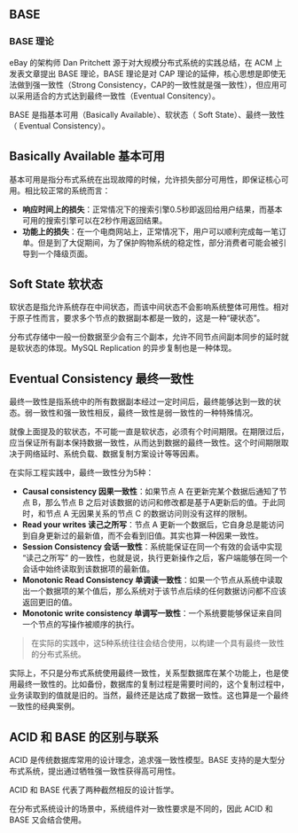 ## BASE

### BASE 理论

eBay 的架构师 Dan Pritchett 源于对大规模分布式系统的实践总结，在 ACM 上发表文章提出 BASE 理论，BASE 理论是对 CAP 理论的延伸，核心思想是即使无法做到强一致性（Strong Consistency，CAP的一致性就是强一致性），但应用可以采用适合的方式达到最终一致性（Eventual Consitency）。

BASE 是指基本可用（Basically Available）、软状态（ Soft State）、最终一致性（ Eventual Consistency）。

## Basically Available 基本可用

基本可用是指分布式系统在出现故障的时候，允许损失部分可用性，即保证核心可用。相比较正常的系统而言：

  - **响应时间上的损失**：正常情况下的搜索引擎0.5秒即返回给用户结果，而基本可用的搜索引擎可以在2秒作用返回结果。
  - **功能上的损失**：在一个电商网站上，正常情况下，用户可以顺利完成每一笔订单。但是到了大促期间，为了保护购物系统的稳定性，部分消费者可能会被引导到一个降级页面。

## Soft State 软状态

软状态是指允许系统存在中间状态，而该中间状态不会影响系统整体可用性。相对于原子性而言，要求多个节点的数据副本都是一致的，这是一种“硬状态”。

分布式存储中一般一份数据至少会有三个副本，允许不同节点间副本同步的延时就是软状态的体现。MySQL Replication 的异步复制也是一种体现。

## Eventual Consistency 最终一致性

最终一致性是指系统中的所有数据副本经过一定时间后，最终能够达到一致的状态。弱一致性和强一致性相反，最终一致性是弱一致性的一种特殊情况。

就像上面提及的软状态，不可能一直是软状态，必须有个时间期限。在期限过后，应当保证所有副本保持数据一致性，从而达到数据的最终一致性。这个时间期限取决于网络延时、系统负载、数据复制方案设计等等因素。

在实际工程实践中，最终一致性分为5种：

  - **Causal consistency 因果一致性**：如果节点 A 在更新完某个数据后通知了节点 B，那么节点 B 之后对该数据的访问和修改都是基于A更新后的值。于此同时，和节点 A 无因果关系的节点 C 的数据访问则没有这样的限制。
  - **Read your writes 读己之所写**：节点 A 更新一个数据后，它自身总是能访问到自身更新过的最新值，而不会看到旧值。其实也算一种因果一致性。
  - **Session Consistency 会话一致性**：系统能保证在同一个有效的会话中实现 “读己之所写” 的一致性，也就是说，执行更新操作之后，客户端能够在同一个会话中始终读取到该数据项的最新值。
  - **Monotonic Read Consistency 单调读一致性**：如果一个节点从系统中读取出一个数据项的某个值后，那么系统对于该节点后续的任何数据访问都不应该返回更旧的值。
  - **Monotonic write consistency 单调写一致性**：一个系统要能够保证来自同一个节点的写操作被顺序的执行。

> 在实际的实践中，这5种系统往往会结合使用，以构建一个具有最终一致性的分布式系统。

实际上，不只是分布式系统使用最终一致性，关系型数据库在某个功能上，也是使用最终一致性的。比如备份，数据库的复制过程是需要时间的，这个复制过程中，业务读取到的值就是旧的。当然，最终还是达成了数据一致性。这也算是一个最终一致性的经典案例。

## ACID 和 BASE 的区别与联系

ACID 是传统数据库常用的设计理念，追求强一致性模型。BASE 支持的是大型分布式系统，提出通过牺牲强一致性获得高可用性。

ACID 和 BASE 代表了两种截然相反的设计哲学。

在分布式系统设计的场景中，系统组件对一致性要求是不同的，因此 ACID 和 BASE 又会结合使用。






